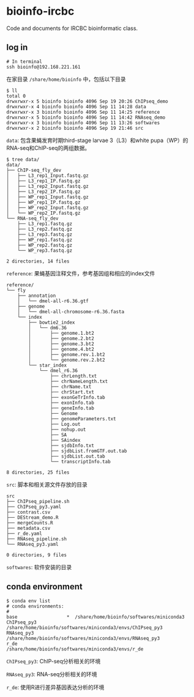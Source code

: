 # bioinfo-ircbc

Code and documents for IRCBC bioinformatic class.

## log in

```shell
# In terminal
ssh bioinfo@192.168.221.161
```

在家目录 `/share/home/bioinfo` 中，包括以下目录

```shell
$ ll
total 0
drwxrwxr-x 5 bioinfo bioinfo 4096 Sep 19 20:26 ChIPseq_demo
drwxrwxr-x 4 bioinfo bioinfo 4096 Sep 11 14:28 data
drwxrwxr-x 3 bioinfo bioinfo 4096 Sep 11 14:25 reference
drwxrwxr-x 5 bioinfo bioinfo 4096 Sep 11 14:42 RNAseq_demo
drwxrwxr-x 3 bioinfo bioinfo 4096 Sep 11 13:26 softwares
drwxrwxr-x 2 bioinfo bioinfo 4096 Sep 19 21:46 src
```

`data`: 包含果蝇发育时期third-stage larvae 3（L3）和white pupa（WP）的RNA-seq和ChIP-seq的两组数据。

```shell
$ tree data/
data/
├── ChIP-seq_fly_dev
│   ├── L3_rep1_Input.fastq.gz
│   ├── L3_rep1_IP.fastq.gz
│   ├── L3_rep2_Input.fastq.gz
│   ├── L3_rep2_IP.fastq.gz
│   ├── WP_rep1_Input.fastq.gz
│   ├── WP_rep1_IP.fastq.gz
│   ├── WP_rep2_Input.fastq.gz
│   └── WP_rep2_IP.fastq.gz
└── RNA-seq_fly_dev
    ├── L3_rep1.fastq.gz
    ├── L3_rep2.fastq.gz
    ├── L3_rep3.fastq.gz
    ├── WP_rep1.fastq.gz
    ├── WP_rep2.fastq.gz
    └── WP_rep3.fastq.gz

2 directories, 14 files
```



`reference`: 果蝇基因注释文件，参考基因组和相应的index文件

```shell
reference/
└── fly
    ├── annotation
    │   └── dmel-all-r6.36.gtf
    ├── genome
    │   └── dmel-all-chromosome-r6.36.fasta
    └── index
        ├── bowtie2_index
        │   └── dm6.36
        │       ├── genome.1.bt2
        │       ├── genome.2.bt2
        │       ├── genome.3.bt2
        │       ├── genome.4.bt2
        │       ├── genome.rev.1.bt2
        │       └── genome.rev.2.bt2
        └── star_index
            └── dmel_r6.36
                ├── chrLength.txt
                ├── chrNameLength.txt
                ├── chrName.txt
                ├── chrStart.txt
                ├── exonGeTrInfo.tab
                ├── exonInfo.tab
                ├── geneInfo.tab
                ├── Genome
                ├── genomeParameters.txt
                ├── Log.out
                ├── nohup.out
                ├── SA
                ├── SAindex
                ├── sjdbInfo.txt
                ├── sjdbList.fromGTF.out.tab
                ├── sjdbList.out.tab
                └── transcriptInfo.tab

8 directories, 25 files
```

`src`: 脚本和相关源文件存放的目录

```shell
src
├── ChIPseq_pipeline.sh
├── ChIPseq_py3.yaml
├── contrast.csv
├── DEStream_demo.R
├── mergeCounts.R
├── metadata.csv
├── r_de.yaml
├── RNAseq_pipeline.sh
└── RNAseq_py3.yaml

0 directories, 9 files
```



`softwares`: 软件安装的目录



## conda environment

```shell
$ conda env list
# conda environments:
#
base                  *  /share/home/bioinfo/softwares/miniconda3
ChIPseq_py3              /share/home/bioinfo/softwares/miniconda3/envs/ChIPseq_py3
RNAseq_py3               /share/home/bioinfo/softwares/miniconda3/envs/RNAseq_py3
r_de                     /share/home/bioinfo/softwares/miniconda3/envs/r_de
```

`ChIPseq_py3`: ChIP-seq分析相关的环境

`RNAseq_py3`: RNA-seq分析相关的环境

`r_de`: 使用R进行差异基因表达分析的环境

